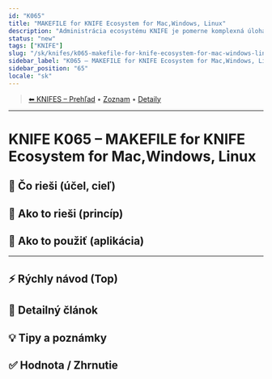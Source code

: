 ```yaml
---
id: "K065"
title: "MAKEFILE for KNIFE Ecosystem for Mac,Windows, Linux"
description: "Administrácia ecosystému KNIFE je pomerne komplexná úloha. Framework podporuje MacOS, Windows a Linux. MAKEFIEL umožňuje administráciu z jedného miesta."
status: "new"
tags: ["KNIFE"]
slug: "/sk/knifes/k065-makefile-for-knife-ecosystem-for-mac-windows-linux"
sidebar_label: "K065 – MAKEFILE for KNIFE Ecosystem for Mac,Windows, Linux"
sidebar_position: "65"
locale: "sk"
---
```

<!-- body:start -->

<!-- nav:knifes -->
> [⬅ KNIFES – Prehľad](../KNIFEsOverview.md) • [Zoznam](../KNIFE_Overview_List.md) • [Detaily](../KNIFE_Overview_Details.md)
---
# KNIFE K065 – MAKEFILE for KNIFE Ecosystem for Mac,Windows, Linux

## 🎯 Čo rieši (účel, cieľ)

## 🧩 Ako to rieši (princíp)

## 🧪 Ako to použiť (aplikácia)

---

## ⚡ Rýchly návod (Top)

## 📜 Detailný článok

## 💡 Tipy a poznámky

## ✅ Hodnota / Zhrnutie
